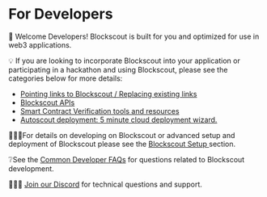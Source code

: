 # For Developers

👋 Welcome Developers! Blockscout is built for you and optimized for use in web3 applications.

💡 If you are looking to incorporate Blockscout into your application or participating in a hackathon and using Blockscout, please see the categories below for more details:

* [Pointing links to Blockscout / Replacing ](replace-links.md)[existing links ](replace-links.md)
* [Blockscout APIs](apis/)
* [Smart Contract Verification tools and resources](verification/)
* [Autoscout deployment: 5 minute cloud deployment wizard.](autoscout.md)

🏃🏻‍♂️For details on developing on Blockscout or advanced setup and deployment of Blockscout please see the [Blockscout Setup ](../setup/information-and-settings/)section.

&#x20;❔See the [Common Developer FAQs](../faqs/developer-faqs.md) for questions related to Blockscout development.

&#x20;🙋🏽‍♀️ [Join our Discord](https://discord.gg/blockscout) for technical questions and support.

